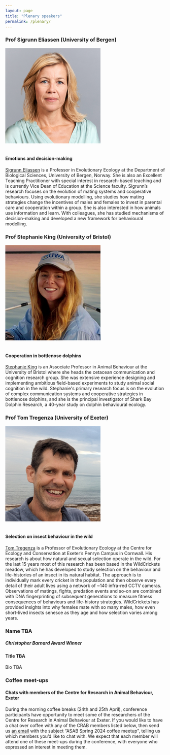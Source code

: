 ```yaml
---
layout: page
title: "Plenary speakers"
permalink: /plenary/
---
```

<h3>Prof Sigrunn Eliassen (University of Bergen) </h3>
<div style="text-align:left"><img class="image" src="/assets/images/Eliassen.jpg" alt="Sigrunn Eliaseen" width="300" height="300" /></div><br/>
<h4>Emotions and decision-making</h4>
<p><a href="https://www.uib.no/en/persons/Sigrunn.Eliassen">Sigrunn Eliassen</a> is a Professor in Evolutionary Ecology at the Department of Biological Sciences, University of Bergen, Norway. She is also an Excellent Teaching Practitioner with special interest in research-based teaching and is currently Vice Dean of Education at the Science faculty. Sigrunn’s research focuses on the evolution of mating systems and cooperative behaviours. Using evolutionary modelling, she studies how mating strategies change the incentives of males and females to invest in parental care and cooperation within a group. She is also interested in how animals use information and learn. With colleagues, she has studied mechanisms of decision-making and developed a new framework for behavioural modelling.</p>

<h3>Prof Stephanie King (University of Bristol)</h3>
<div style="text-align:left"><img class="image" src="/assets/images/King profile.jpeg" alt="Stephanie King on a boat" width="300" height="300" /></div><br/>
<h4>Cooperation in bottlenose dolphins</h4>
<p><a href="http://www.cetaceancommcog.com/the-team.html">Stephanie King</a> is an Associate Professor in Animal Behaviour at the University of Bristol where she heads the cetacean communication and cognition research group. She  was extensive experience designing and implementing ambitious field-based experiments to study animal social cognition in the wild. Stephanie's primary research focus is on the evolution of complex communication systems and cooperative strategies in bottlenose dolphins, and she is the principal investigator of Shark Bay Dolphin Research, a 40-year study on dolphin behavioural ecology.</p>

<h3>Prof Tom Tregenza (University of Exeter)</h3>
<div style="text-align:left"><img class="image" src="/assets/images/Treganza.jpg" alt="Tom Tregenza" width="300" height="300" /></div><br/>
<h4>Selection on insect behaviour in the wild</h4>
<p><a href="http://www.selfishgene.org/Tom/index.htm">Tom Tregenza</a> is a Professor of Evolutionary Ecology at the Centre for Ecology and Conservation at Exeter’s Penryn Campus in Cornwall. His research is about how natural and sexual selection operate in the wild.  For the last 15 years most of this research has been based in the WildCrickets meadow, which he has developed to study selection on the behaviour and life-histories of an insect in its natural habitat.  The approach is to individually mark every cricket in the population and then observe every detail of their adult lives using a network of ~140 infra-red CCTV cameras.  Observations of matings, fights, predation events and so-on are combined with DNA fingerprinting of subsequent generations to measure fitness consequences of behaviours and life-history strategies.  WildCrickets has provided insights into why females mate with so many males, how even short-lived insects senesce as they age and how selection varies among years.</p>

<h3>Name TBA</h3>
<h5>Christopher Barnard Award Winner</h5>
<h4>Title TBA</h4>
<p>Bio TBA</p>

<h3>Coffee meet-ups</h3>
<h4>Chats with members of the Centre for Research in Animal Behaviour, Exeter</h4>
<p>During the morning coffee breaks (24th  and 25th April), conference participants have opportunity to meet some of the researchers of the Centre for Research in Animal Behaviour at Exeter.   
If you would like to have a chat over coffee with any of the CRAB members listed below, then send us <a href="mailto:ASABSpring2024@gmail.com" target="_blank">an email</a> with the subject “ASAB Spring 2024 coffee meetup", telling us which members you’d like to chat with. We expect that each member will attend one of these meet-ups during the conference, with everyone who expressed an interest in meeting them. </p>
